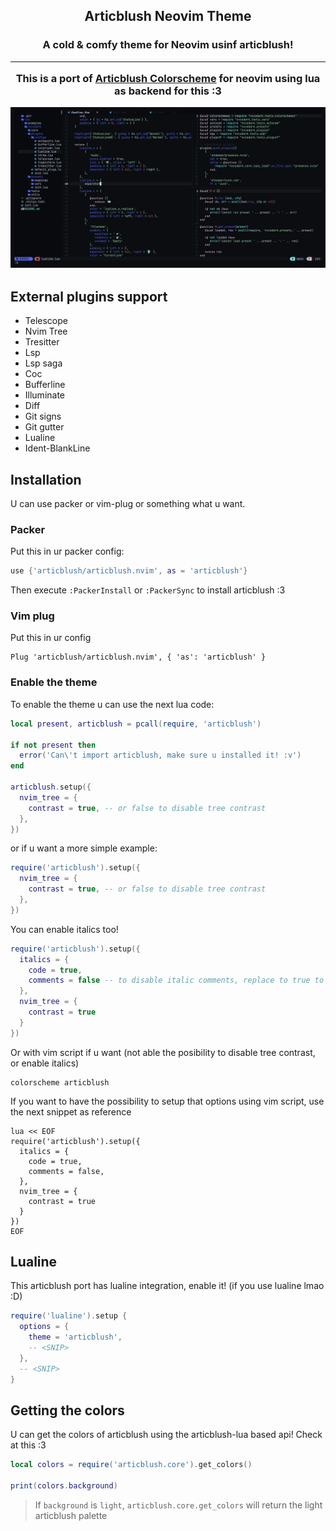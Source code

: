 <h2 align="center">Articblush Neovim Theme</h2> 
 <h3 align="center"> A cold & comfy theme for Neovim usinf articblush!
 
 ----

This is a port of [Articblush Colorscheme](https://github.com/articblush) for neovim using lua as backend for this :3

![demonstration](./misc/demonstration.png)

## External plugins support

- Telescope
- Nvim Tree
- Tresitter
- Lsp
- Lsp saga
- Coc
- Bufferline
- Illuminate
- Diff
- Git signs
- Git gutter
- Lualine
- Ident-BlankLine

## Installation

U can use packer or vim-plug or something what u want.

### Packer

Put this in ur packer config:

```lua
use {'articblush/articblush.nvim', as = 'articblush'}
```

Then execute `:PackerInstall` or `:PackerSync` to install articblush :3

### Vim plug

Put this in ur config

```vim
Plug 'articblush/articblush.nvim', { 'as': 'articblush' }
```

### Enable the theme

To enable the theme u can use the next lua code:

```lua
local present, articblush = pcall(require, 'articblush')

if not present then
  error('Can\'t import articblush, make sure u installed it! :v')
end

articblush.setup({
  nvim_tree = {
    contrast = true, -- or false to disable tree contrast
  },
})
```

or if u want a more simple example:

```lua
require('articblush').setup({
  nvim_tree = {
    contrast = true, -- or false to disable tree contrast
  },
})
```

You can enable italics too!

```lua
require('articblush').setup({
  italics = {
    code = true,
    comments = false -- to disable italic comments, replace to true to enable
  },
  nvim_tree = {
    contrast = true
  }
})
```

Or with vim script if u want (not able the posibility to disable tree contrast, or enable italics)

```vim
colorscheme articblush
```

If you want to have the possibility to setup that options using vim script, use the next snippet as reference

```vim
lua << EOF
require('articblush').setup({
  italics = {
    code = true,
    comments = false,
  },
  nvim_tree = {
    contrast = true
  }
})
EOF
```

## Lualine

This articblush port has lualine integration, enable it! (if you use lualine lmao :D)

```lua
require('lualine').setup {
  options = {
    theme = 'articblush',
    -- <SNIP>
  },
  -- <SNIP>
}
```

## Getting the colors

U can get the colors of articblush using the articblush-lua based api! Check at this :3

```lua
local colors = require('articblush.core').get_colors()

print(colors.background)
```

> If `background` is `light`, `articblush.core.get_colors` will return the light articblush palette

